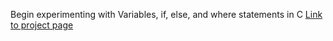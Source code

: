 Begin experimenting with Variables, if, else, and where statements in C
[Link to project page](https://intranet.hbtn.io/projects/1120#quiz-completed)
